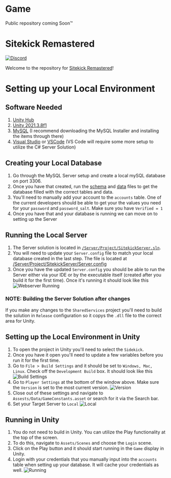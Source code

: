 # Game
Public repository coming Soon™

# Sitekick Remastered

[![Discord](https://img.shields.io/discord/603580736250970144.svg?label=&logo=discord&logoColor=ffffff&color=7389D8&labelColor=6A7EC2)](https://discord.gg/eKR2FKP)

Welcome to the repository for [Sitekick Remastered](https://sitekickremastered.com/)! 

# Setting up your Local Environment

## Software Needed
1. [Unity Hub](https://unity3d.com/get-unity/download)
1. [Unity 2021.3.8f1](https://unity3d.com/get-unity/download/archive)
1. [MySQL](https://dev.mysql.com/downloads/) (I recommend downloading the MySQL Installer and installing the items through there)
1. [Visual Studio](https://visualstudio.microsoft.com/vs/community/) or [VSCode](https://code.visualstudio.com/) (VS Code will require some more setup to utilize the C# Server Solution)

## Creating your Local Database
1. Go through the MySQL Server setup and create a local mySQL database on port 3306. 
1. Once you have that created, run the [schema](https://github.com/coolpick/sidekick/blob/master/Server/Database/schema.sql) and [data](https://github.com/coolpick/sidekick/blob/master/Server/Database/data.sql) files to get the database filled with the correct tables and data.
1. You'll need to manually add your account to the `accounts` table. One of the current developers should be able to get your the values you need for your `password` and `password_salt`. Make sure you have `Verified = 1`
1. Once you have that and your database is running we can move on to setting up the Server

## Running the Local Server
1. The Server solution is located in [`/Server/Project/SitekickServer.sln`](https://github.com/coolpick/sidekick/tree/master/Server/Project).
1. You will need to update your `Server.config` file to match your local database created in the last step. The file is located at [/Server/Project/SitekickServer/Server.config](https://github.com/coolpick/sidekick/blob/master/Server/Project/SitekickServer/Server.config)
1. Once you have the updated `Server.config` you should be able to run the Server either via your IDE or by the executable itself (created after you build it for the first time). Once it's running it should look like this ![Webserver Running](https://i.imgur.com/MfpPB4n.png)
### NOTE: Building the Server Solution after changes
If you make any changes to the `SharedServices` project you'll need to build the solution in `Release` configuration so it copys the `.dll` file to the correct area for Unity.

## Setting up the Local Environment in Unity
1. To open the project in Unity you'll need to select the `Sidekick`. 
1. Once you have it open you'll need to update a few variables before you run it for the first time.
1. Go to `File > Build Settings` and it should be set to `Windows, Mac, Linux`. Check off the `Development Build` box. It should look like this ![Build Settings](https://i.imgur.com/DV48aCP.png)
1. Go to `Player Settings` at the bottom of the window above. Make sure the `Version` is set to the most current version. ![Version](https://i.imgur.com/fg761vX.png)
1. Close out of these settings and navigate to `Assests/Data/GameConstants.asset` or search for it via the Search bar. 
1. Set your Target Server to `Local` ![Local](https://i.imgur.com/oEfw7a5.png)

## Running in Unity
1. You do not need to build in Unity. You can utilize the Play functionality at the top of the screen. 
1. To do this, navigate to `Assets/Scenes` and choose the `Login` scene.
1. Click on the Play button and it should start running in the `Game` display in Unity. 
1. Login with your credentials that you manually input into the `accounts` table when setting up your database. It will cache your credentials as well.
![Running](https://i.imgur.com/DMuBu5v.gif)
